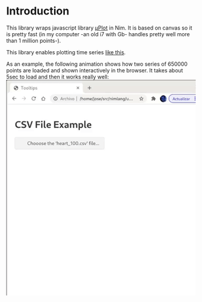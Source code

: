 # Introduction
This library wraps javascript library [μPlot](https://github.com/leeoniya/uPlot) in Nim. It is based on canvas so it is pretty fast (in my computer -an old i7 with Gb- handles pretty well more than 1 million points-).

This library enables plotting time series [like this](https://leeoniya.github.io/uPlot/demos/index.html).

As an example, the following animation shows how two series of 650000 points are loaded and shown interactively in the browser. It takes about 5sec to load and then it works really well:
![](output.gif)



